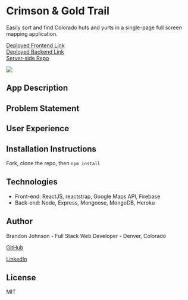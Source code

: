 # Crimson & Gold Trail
Easily sort and find Colorado huts and yurts in a single-page full screen mapping application.

[Deployed Frontend Link](https://crimsonandgoldtrail.firebaseapp.com/)<br>
[Deployed Backend Link](https://crimsonandgoldtrail.herokuapp.com/api/alpha/businesses)<br>
[Server-side Repo](https://github.com/bmj1985/cgtrail-server)<br>

<div>
<img src="./ColoradoHutandYurtFinderScreenShot.png"/>
</div>

## App Description


## Problem Statement


## User Experience

## Installation Instructions
Fork, clone the repo, then ```npm install```

## Technologies
* Front-end: ReactJS, reactstrap, Google Maps API, Firebase
* Back-end: Node, Express, Mongoose, MongoDB, Heroku

## Author
Brandon Johnson - Full Stack Web Developer - Denver, Colorado

[GitHub](https://github.com/bmj1985)

[LinkedIn](www.linkedin.com/in/bmj1985/)

## License
MIT

